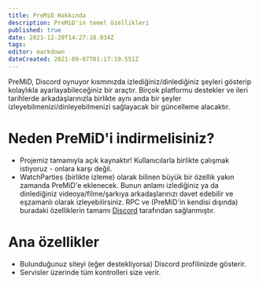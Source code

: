 ```yaml
---
title: PreMiD Hakkında
description: PreMiD'in temel özellikleri
published: true
date: 2021-12-20T14:27:18.034Z
tags:
editor: markdown
dateCreated: 2021-09-07T01:17:19.551Z
---
```


PreMiD, Discord oynuyor kısmınızda izlediğiniz/dinlediğiniz şeyleri gösterip kolaylıkla ayarlayabileceğiniz bir araçtır. Birçok platformu destekler ve ileri tarihlerde arkadaşlarınızla birlikte aynı anda bir şeyler izleyebilmenizi/dinleyebilmenizi sağlayacak bir güncelleme alacaktır.

# Neden PreMiD'i indirmelisiniz?
- Projemiz tamamıyla açık kaynaktır! Kullanıcılarla birlikte çalışmak istiyoruz - onlara karşı değil.
- WatchParties (birlikte izleme) olarak bilinen büyük bir özellik yakın zamanda PreMiD'e eklenecek. Bunun anlamı izlediğiniz ya da dinlediğiniz videoya/filme/şarkıya arkadaşlarınızı davet edebilir ve eşzamanlı olarak izleyebilirsiniz. RPC ve (PreMiD'in kendisi dışında) buradaki özelliklerin tamamı [Discord](https://discordapp.com/) tarafından sağlanmıştır.

# Ana özellikler
- Bulunduğunuz siteyi (eğer destekliyorsa) Discord profilinizde gösterir.
- Servisler üzerinde tüm kontrolleri size verir.
